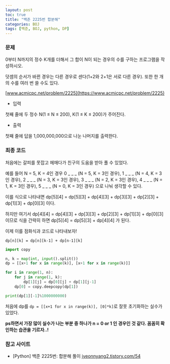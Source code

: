 ```yaml
---
layout: post
toc: true
title: "백준 2225번 합분해"
categories: BOJ
tags: [백준, BOJ, python, DP]
---
```


### 문제

0부터 N까지의 정수 K개를 더해서 그 합이 N이 되는 경우의 수를 구하는 프로그램을 작성하시오.

덧셈의 순서가 바뀐 경우는 다른 경우로 센다(1+2와 2+1은 서로 다른 경우). 또한 한 개의 수를 여러 번 쓸 수도 있다.

[www.acmicpc.net/problem/2225](https://www.acmicpc.net/problem/2225)

* 입력

첫째 줄에 두 정수 N(1 ≤ N ≤ 200), K(1 ≤ K ≤ 200)가 주어진다.

* 출력

첫째 줄에 답을 1,000,000,000으로 나눈 나머지를 출력한다.


### 최종 코드

처음에는 갈피를 못잡고 헤매다가 친구의 도움을 받아 풀 수 있었다.

예를 들어 N = 5, K = 4인 경우
0 _ _ _ (N = 5, K = 3인 경우),
1 _ _ _ (N = 4, K = 3인 경우),
2 _ _ _ (N = 3, K = 3인 경우),
3 _ _ _ (N = 2, K = 3인 경우),
4 _ _ _ (N = 1, K = 3인 경우),
5 _ _ _ (N = 0, K = 3인 경우)
으로 나눠 생각할 수 있다.

이를 식으로 나타내면 dp[5][4] = dp[5][3] + dp[4][3] + dp[3][3] + dp[2][3] + dp[1][3] + dp[0][3] 이다.

하지만 여기서 dp[4][4] = dp[4][3] + dp[3][3] + dp[2][3] + dp[1][3] + dp[0][3] 이므로 식을 간략히 하면 dp[5][4] = dp[5][3] + dp[4][4] 가 된다.

이제 이를 점화식과 코드로 나타내보자!

`dp[n][k] = dp[n][k-1] + dp[n-1][k]`

```python
import copy

n, k = map(int, input().split())
dp = [[x+1 for x in range(k)], [x+1 for x in range(k)]]

for i in range(1, n):
    for j in range(1, k):
        dp[1][j] = dp[0][j] + dp[1][j-1]
    dp[0] = copy.deepcopy(dp[1])

print(dp[1][-1]%1000000000)
```

처음에 dp를 `dp = [[x+1 for x in range(k)], [0]*k]`로 잘못 초기화하는 실수가 있었다.

**ps하면서 가장 많이 실수가 나는 부분 중 하나가 n = 0 or 1 인 경우인 것 같다. 꼼꼼히 확인하는 습관을 기르자..!**


### 참고 사이트

- [Python] 백준 2225번: 합분해 풀이 [jyeonnyang2.tistory.com/54](https://jyeonnyang2.tistory.com/54)
